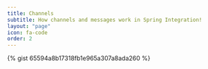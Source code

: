 ```yaml
---
title: Channels
subtitle: How channels and messages work in Spring Integration!
layout: "page"
icon: fa-code
order: 2
---
```


<script src="https://gist.github.com/cignextraining/65594a8b17318fb1e965a307a8ada260.js"></script>

{% gist 65594a8b17318fb1e965a307a8ada260 %}